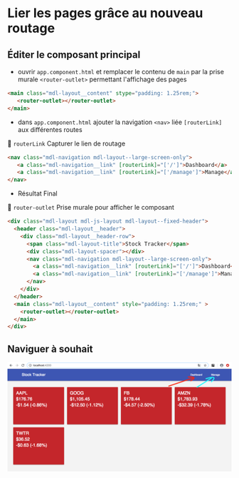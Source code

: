 # Lier les pages grâce au nouveau routage

## Éditer le composant principal

   - ouvrir `app.component.html` et remplacer le contenu de `main` par la prise murale `<router-outlet>` permettant l'affichage des pages
   
```html
<main class="mdl-layout__content" stype="padding: 1.25rem;">
   <router-outlet></router-outlet>
</main>
```

   - dans `app.component.html` ajouter la navigation `<nav>` liée `[routerLink]` aux différentes routes

:bookmark: `routerLink` Capturer le lien de routage

```html
<nav class="mdl-navigation mdl-layout--large-screen-only">
   <a class="mdl-navigation__link" [routerLink]="['/']">Dashboard</a>
   <a class="mdl-navigation__link" [routerLink]="['/manage']">Manage</a>
</nav>
```

* Résultat Final

:bookmark: `router-outlet` Prise murale pour afficher le composant 


```html
<div class="mdl-layout mdl-js-layout mdl-layout--fixed-header">
  <header class="mdl-layout__header">
    <div class="mdl-layout__header-row">
      <span class="mdl-layout-title">Stock Tracker</span>
      <div class="mdl-layout-spacer"></div>
      <nav class="mdl-navigation mdl-layout--large-screen-only">
        <a class="mdl-navigation__link" [routerLink]="['/']">Dashboard</a>
        <a class="mdl-navigation__link" [routerLink]="['/manage']">Manage</a>
      </nav>
    </div>
  </header>
  <main class="mdl-layout__content" style="padding: 1.25rem;" >
    <router-outlet></router-outlet>
  </main>
</div>
```

## Naviguer à souhait

![image](../images/link.png)
